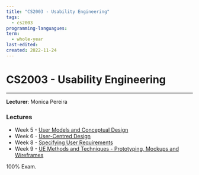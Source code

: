```yaml
---
title: "CS2003 - Usability Engineering"
tags:
  - cs2003
programming-languagues:
term:
  - whole-year
last-edited:
created: 2022-11-24
---
```

# CS2003 - Usability Engineering
---
**Lecturer**: Monica Pereira

### Lectures
- Week 5 - [User Models and Conceptual Design](notes/university/user-models-and-conceptual-design.md)
- Week 6 - [User-Centred Design](notes/university/user-centred-design.md)
- Week 8 - [Specifying User Requirements](notes/university/specifying-user-requirements.md)
- Week 9 - [UE Methods and Techniques - Prototyping, Mockups and Wireframes](notes/university/ue-methods-and-techniques.md)

100% Exam.
